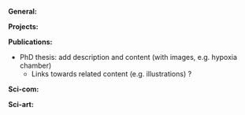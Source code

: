 **General:**

**Projects:**

**Publications:**
- PhD thesis: add description and content (with images, e.g. hypoxia chamber)
  * Links towards related content (e.g. illustrations) ?

**Sci-com:**

**Sci-art:**
